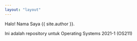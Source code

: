 ```yaml
---
layout: "layout"
---
```


Halo!
Nama Saya {{ site.author }}.

Ini adalah repository untuk Operating Systems 2021-1 (OS211) 

